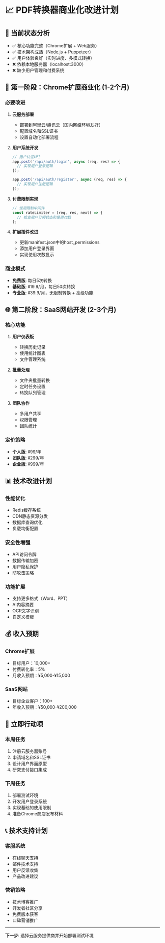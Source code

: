 # 📈 PDF转换器商业化改进计划

## 🎯 当前状态分析
- ✅ 核心功能完整（Chrome扩展 + Web服务）
- ✅ 技术架构成熟（Node.js + Puppeteer）
- ✅ 用户体验良好（实时进度、多模式转换）
- ❌ 依赖本地服务器（localhost:3000）
- ❌ 缺少用户管理和付费系统

## 🚀 第一阶段：Chrome扩展商业化 (1-2个月)

### 必要改进
1. **云服务部署**
   - 部署到阿里云/腾讯云（国内网络环境友好）
   - 配置域名和SSL证书
   - 设置自动化部署流程

2. **用户系统开发**
   ```javascript
   // 用户认证API
   app.post('/api/auth/login', async (req, res) => {
     // 实现用户登录逻辑
   });
   
   app.post('/api/auth/register', async (req, res) => {
     // 实现用户注册逻辑
   });
   ```

3. **付费限制实现**
   ```javascript
   // 使用限制中间件
   const rateLimiter = (req, res, next) => {
     // 检查用户订阅状态和使用次数
   };
   ```

4. **扩展插件改进**
   - 更新manifest.json中的host_permissions
   - 添加用户登录界面
   - 实现使用次数显示

### 商业模式
- **免费版**: 每日5次转换
- **基础版**: ¥19.9/月，每日50次转换
- **专业版**: ¥39.9/月，无限制转换 + 高级功能

## 🌐 第二阶段：SaaS网站开发 (2-3个月)

### 核心功能
1. **用户仪表板**
   - 转换历史记录
   - 使用统计图表
   - 文件管理系统

2. **批量处理**
   - 文件夹批量转换
   - 定时任务设置
   - 转换队列管理

3. **团队协作**
   - 多用户共享
   - 权限管理
   - 团队统计

### 定价策略
- **个人版**: ¥99/年
- **团队版**: ¥299/年
- **企业版**: ¥999/年

## 📊 技术改进计划

### 性能优化
- Redis缓存系统
- CDN静态资源分发
- 数据库查询优化
- 负载均衡配置

### 安全性增强
- API访问令牌
- 数据传输加密
- 用户隐私保护
- 防攻击策略

### 功能扩展
- 支持更多格式（Word、PPT）
- AI内容摘要
- OCR文字识别
- 自定义模板

## 💰 收入预期

### Chrome扩展
- 目标用户：10,000+
- 付费转化率：5%
- 月收入预期：¥5,000-¥15,000

### SaaS网站
- 目标企业客户：100+
- 年收入预期：¥50,000-¥200,000

## 🎯 立即行动项

### 本周任务
1. 注册云服务器账号
2. 申请域名和SSL证书
3. 设计用户界面原型
4. 研究支付接口集成

### 下周任务
1. 部署测试环境
2. 开发用户登录系统
3. 实现基础的使用限制
4. 准备Chrome商店发布材料

## 📞 技术支持计划

### 客服系统
- 在线聊天支持
- 邮件技术支持
- 用户反馈收集
- 产品改进建议

### 营销策略
- 技术博客推广
- 开发者社区分享
- 免费版本获客
- 口碑营销推广

---

**下一步**: 选择云服务提供商并开始部署测试环境